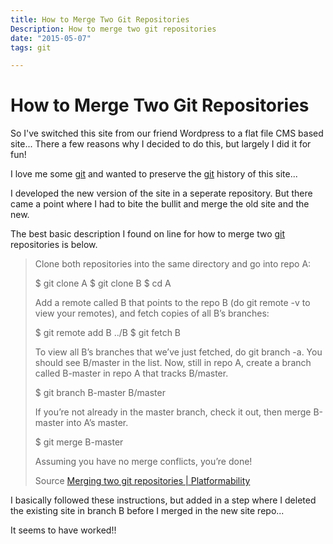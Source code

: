```yaml
---
title: How to Merge Two Git Repositories
Description: How to merge two git repositories
date: "2015-05-07"
tags: git

---
```

# How to Merge Two Git Repositories

So I've switched this site from our friend Wordpress to a flat file CMS based site... There a few reasons why I decided to do this, but largely I did it for fun!

I love me some [git](https://www.danielpavey.uk/tags/git) and wanted to preserve the [git](https://www.danielhpavey.uk/tags/git) history of this site...

I developed the new version of the site in a seperate repository. But there came a point where I had to bite the bullit and merge the old site and the new. 

The best basic description I found on line for how to merge two [git](https://www.danielhpavey.uk/tags/git) repositories is below.

> Clone both repositories into the same directory and go into repo A:
> 
> $ git clone A
> $ git clone B
> $ cd A
> 
> Add a remote called B that points to the repo B (do git remote -v to view your remotes), and fetch copies of all B’s branches:
> 
> $ git remote add B ../B
> $ git fetch B
> 
> To view all B’s branches that we’ve just fetched, do git branch -a. You should see B/master in the list. Now, still in repo A, create a branch called B-master in repo A that tracks B/master.
> 
> $ git branch B-master B/master
> 
> If you’re not already in the master branch, check it out, then merge B-master into A’s master.
> 
> $ git merge B-master
> 
> Assuming you have no merge conflicts, you’re done!
> 
> Source [Merging two git repositories | Platformability](http://blog.caplin.com/2013/09/18/merging-two-git-repositories/)

I basically followed these instructions, but added in a step where I deleted the existing site in branch B before I merged in the new site repo...

It seems to have worked!!


